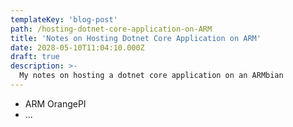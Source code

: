 ```yaml
---
templateKey: 'blog-post'
path: /hosting-dotnet-core-application-on-ARM
title: 'Notes on Hosting Dotnet Core Application on ARM'
date: 2028-05-10T11:04:10.000Z
draft: true
description: >-
  My notes on hosting a dotnet core application on an ARMbian
---
```


- ARM OrangePI
- ...